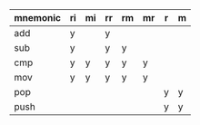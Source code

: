 | mnemonic | ri | mi | rr | rm | mr | r | m |
|----------|----|----|----|----|----|---|---|
| add      | y  |    | y  |    |    |   |   |
| sub      | y  |    | y  | y  |    |   |   |
| cmp      | y  | y  | y  | y  | y  |   |   |
| mov      | y  | y  | y  | y  | y  |   |   |
| pop      |    |    |    |    |    | y | y |
| push     |    |    |    |    |    | y | y |
